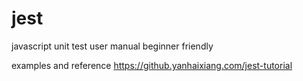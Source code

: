 # jest
javascript unit test user manual
beginner friendly



examples and reference
https://github.yanhaixiang.com/jest-tutorial
